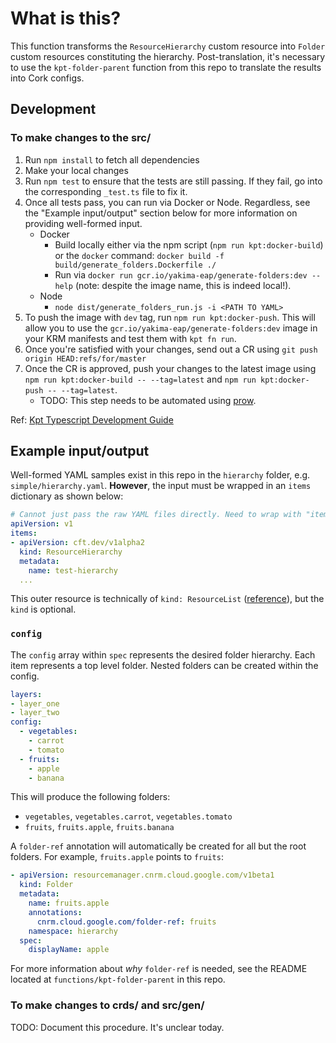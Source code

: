 # What is this?

This function transforms the `ResourceHierarchy` custom resource into `Folder` custom resources constituting the hierarchy. Post-translation, it's necessary to use the `kpt-folder-parent` function from this repo to translate the results into Cork configs.

## Development
### To make changes to the src/
1. Run `npm install` to fetch all dependencies
1. Make your local changes
1. Run `npm test` to ensure that the tests are still passing. If they fail, go into the corresponding `_test.ts` file to fix it.
1. Once all tests pass, you can run via Docker or Node. Regardless, see the "Example input/output" section below for more information on providing well-formed input.
   - Docker
     - Build locally either via the npm script (`npm run kpt:docker-build`) or the `docker` command: `docker build -f build/generate_folders.Dockerfile ./`
     - Run via `docker run gcr.io/yakima-eap/generate-folders:dev --help` (note: despite the image name, this is indeed local!).
   - Node
     - `node dist/generate_folders_run.js -i <PATH TO YAML>`
1. To push the image with `dev` tag, run `npm run kpt:docker-push`. This will allow you to use the `gcr.io/yakima-eap/generate-folders:dev` image in your KRM manifests and test them with `kpt fn run`.
1. Once you're satisfied with your changes, send out a CR using `git push origin HEAD:refs/for/master`
1. Once the CR is approved, push your changes to the latest image using `npm run kpt:docker-build -- --tag=latest` and `npm run kpt:docker-push -- --tag=latest`.
   - TODO: This step needs to be automated using [prow](go/internal-prow-onboard).

Ref: [Kpt Typescript Development Guide](https://googlecontainertools.github.io/kpt/guides/producer/functions/ts/develop/)

## Example input/output

Well-formed YAML samples exist in this repo in the `hierarchy` folder, e.g. `simple/hierarchy.yaml`. **However**, the input must be wrapped in an `items` dictionary as shown below:

```yaml
# Cannot just pass the raw YAML files directly. Need to wrap with "items"
apiVersion: v1
items:
- apiVersion: cft.dev/v1alpha2
  kind: ResourceHierarchy
  metadata:
    name: test-hierarchy
  ...
```

This outer resource is technically of `kind: ResourceList` ([reference](https://googlecontainertools.github.io/kpt/guides/producer/functions/#resourcelistitems)), but the `kind` is optional.

### `config`

The `config` array within `spec` represents the desired folder hierarchy.
Each item represents a top level folder.
Nested folders can be created within the config.

```yaml
layers:
- layer_one
- layer_two
config:
  - vegetables:
    - carrot
    - tomato
  - fruits:
    - apple
    - banana
```

This will produce the following folders:
- `vegetables`, `vegetables.carrot`, `vegetables.tomato`
- `fruits`, `fruits.apple`, `fruits.banana`

A `folder-ref` annotation will automatically be created for all but the root folders. For example, `fruits.apple` points to `fruits`:

```yaml
- apiVersion: resourcemanager.cnrm.cloud.google.com/v1beta1
  kind: Folder
  metadata:
    name: fruits.apple
    annotations:
      cnrm.cloud.google.com/folder-ref: fruits
    namespace: hierarchy
  spec:
    displayName: apple
```

For more information about _why_ `folder-ref` is needed, see the README located at `functions/kpt-folder-parent` in this repo.

### To make changes to crds/ and src/gen/
TODO: Document this procedure. It's unclear today.
